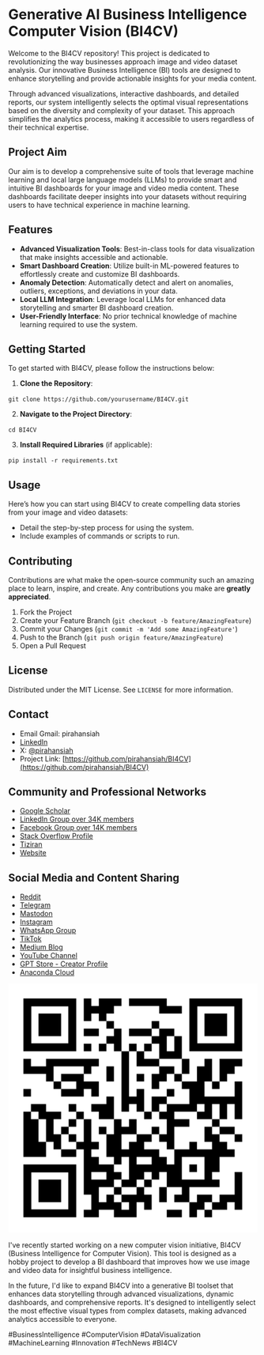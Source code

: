 # Generative AI Business Intelligence Computer Vision (BI4CV)

Welcome to the BI4CV repository! This project is dedicated to revolutionizing the way businesses approach image and video dataset analysis. Our innovative Business Intelligence (BI) tools are designed to enhance storytelling and provide actionable insights for your media content.

Through advanced visualizations, interactive dashboards, and detailed reports, our system intelligently selects the optimal visual representations based on the diversity and complexity of your dataset. This approach simplifies the analytics process, making it accessible to users regardless of their technical expertise.


## Project Aim

Our aim is to develop a comprehensive suite of tools that leverage machine learning and local large language models (LLMs) to provide smart and intuitive BI dashboards for your image and video media content. These dashboards facilitate deeper insights into your datasets without requiring users to have technical experience in machine learning.

## Features

- **Advanced Visualization Tools**: Best-in-class tools for data visualization that make insights accessible and actionable.
- **Smart Dashboard Creation**: Utilize built-in ML-powered features to effortlessly create and customize BI dashboards.
- **Anomaly Detection**: Automatically detect and alert on anomalies, outliers, exceptions, and deviations in your data.
- **Local LLM Integration**: Leverage local LLMs for enhanced data storytelling and smarter BI dashboard creation.
- **User-Friendly Interface**: No prior technical knowledge of machine learning required to use the system.

## Getting Started

To get started with BI4CV, please follow the instructions below:

1. **Clone the Repository**:

`git clone https://github.com/yourusername/BI4CV.git`

2. **Navigate to the Project Directory**:

`cd BI4CV`

3. **Install Required Libraries** (if applicable):

`pip install -r requirements.txt`


## Usage

Here’s how you can start using BI4CV to create compelling data stories from your image and video datasets:
- Detail the step-by-step process for using the system.
- Include examples of commands or scripts to run.

## Contributing

Contributions are what make the open-source community such an amazing place to learn, inspire, and create. Any contributions you make are **greatly appreciated**.

1. Fork the Project
2. Create your Feature Branch (`git checkout -b feature/AmazingFeature`)
3. Commit your Changes (`git commit -m 'Add some AmazingFeature'`)
4. Push to the Branch (`git push origin feature/AmazingFeature`)
5. Open a Pull Request

## License

Distributed under the MIT License. See `LICENSE` for more information.

## Contact

- Email Gmail: pirahansiah
- [LinkedIn](https://www.linkedin.com/in/pirahansiah/)
- X: [@pirahansiah](https://x.com/pirahansiah)
- Project Link: [https://github.com/pirahansiah/BI4CV](https://github.com/pirahansiah/BI4CV)

## Community and Professional Networks
- [Google Scholar](https://scholar.google.com/citations?user=GvCEy4QAAAAJ&hl=en)
- [LinkedIn Group over 34K members](https://www.linkedin.com/groups/10320678/)
- [Facebook Group over 14K members](https://www.facebook.com/groups/computervisiondeeplearning)
- [Stack Overflow Profile](https://stackoverflow.com/users/3533188/farshid-pirahansiah)
- [Tiziran](https://www.tiziran.com/)
- [Website](https://pirahansiah.com/)

## Social Media and Content Sharing

- [Reddit](https://www.reddit.com/user/pirahansiah/)
- [Telegram](https://t.me/computer_vision_llm)
- [Mastodon](https://mastodon.social/@pirahansiah)
- [Instagram](https://www.instagram.com/computer_vision_deep_learning/)
- [WhatsApp Group](https://chat.whatsapp.com/COguUhOlNprFIjjaHTRppW)
- [TikTok](https://www.tiktok.com/@pirahansiah)
- [Medium Blog](https://medium.com/@pirahansiah)
- [YouTube Channel](https://www.youtube.com/@ComputerVisionDeepLearning)
- [GPT Store - Creator Profile](https://gptstore.ai/creators/user-bXM5WI8Cx4fppw1EEywZj2ZV)
- [Anaconda Cloud](https://anaconda.cloud/share/notebooks/b3402347-efbb-4a92-b754-fe8195b8ad63/overview)


![BI4CV](/BI4CV/BI4CV.png "BI4CV")

I've recently started working on a new computer vision initiative, BI4CV (Business Intelligence for Computer Vision). This tool is designed as a hobby project to develop a BI dashboard that improves how we use image and video data for insightful business intelligence.

In the future, I'd like to expand BI4CV into a generative BI toolset that enhances data storytelling through advanced visualizations, dynamic dashboards, and comprehensive reports. It's designed to intelligently select the most effective visual types from complex datasets, making advanced analytics accessible to everyone.

#BusinessIntelligence #ComputerVision #DataVisualization #MachineLearning #Innovation #TechNews #BI4CV